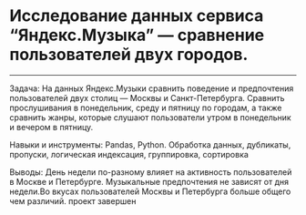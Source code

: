 # Исследование данных сервиса “Яндекс.Музыка” — сравнение пользователей двух городов.
*** 
 Задача: На данных Яндекс.Музыки сравнить поведение и предпочтения пользователей двух столиц — Москвы и Санкт-Петербурга. Сравнить прослушивания в понедельник, среду и пятницу по городам, а также сравнить жанры, которые слушают пользователи утром в понедельник и вечером в пятницу.

 Навыки и инструменты: Pandas, Python. Обработка данных, дубликаты, пропуски, логическая индексация, группировка, сортировка

 Выводы: День недели по-разному влияет на активность пользователей в Москве и Петербурге. Музыкальные предпочтения не зависят от дня недели.Во вкусах пользователей Москвы и Петербурга больше общего чем различий.
проект завершен
